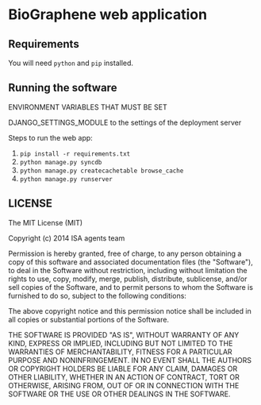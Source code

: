 # BioGraphene web application

## Requirements

You will need ``python`` and ``pip`` installed.

## Running the software

ENVIRONMENT VARIABLES THAT MUST BE SET

DJANGO_SETTINGS_MODULE to the settings of the deployment server

Steps to run the web app:

1. ``pip install -r requirements.txt``
2. ``python manage.py syncdb``
3. ``python manage.py createcachetable browse_cache``
4. ``python manage.py runserver``

## LICENSE

The MIT License (MIT)

Copyright (c) 2014 ISA agents team

Permission is hereby granted, free of charge, to any person obtaining a copy
of this software and associated documentation files (the "Software"), to deal
in the Software without restriction, including without limitation the rights
to use, copy, modify, merge, publish, distribute, sublicense, and/or sell
copies of the Software, and to permit persons to whom the Software is
furnished to do so, subject to the following conditions:

The above copyright notice and this permission notice shall be included in
all copies or substantial portions of the Software.

THE SOFTWARE IS PROVIDED "AS IS", WITHOUT WARRANTY OF ANY KIND, EXPRESS OR
IMPLIED, INCLUDING BUT NOT LIMITED TO THE WARRANTIES OF MERCHANTABILITY,
FITNESS FOR A PARTICULAR PURPOSE AND NONINFRINGEMENT. IN NO EVENT SHALL THE
AUTHORS OR COPYRIGHT HOLDERS BE LIABLE FOR ANY CLAIM, DAMAGES OR OTHER
LIABILITY, WHETHER IN AN ACTION OF CONTRACT, TORT OR OTHERWISE, ARISING FROM,
OUT OF OR IN CONNECTION WITH THE SOFTWARE OR THE USE OR OTHER DEALINGS IN
THE SOFTWARE.
